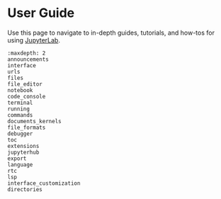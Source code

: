 # User Guide

Use this page to navigate to in-depth guides, tutorials, and how-tos for using [JupyterLab](https://jupyterlab.readthedocs.io/en/latest/).

```{toctree}
:maxdepth: 2
announcements
interface
urls
files
file_editor
notebook
code_console
terminal
running
commands
documents_kernels
file_formats
debugger
toc
extensions
jupyterhub
export
language
rtc
lsp
interface_customization
directories
```
